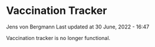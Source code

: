 Vaccination Tracker
================
Jens von Bergmann
Last updated at 30 June, 2022 - 16:47

Vaccination tracker is no longer functional.
